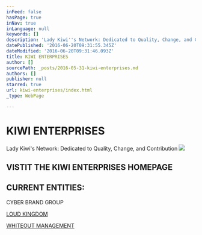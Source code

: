 ```yaml
---
inFeed: false
hasPage: true
inNav: true
inLanguage: null
keywords: []
description: 'Lady Kiwi''s Network: Dedicated to Quality, Change, and Contribution'
datePublished: '2016-06-20T09:31:55.345Z'
dateModified: '2016-06-20T09:31:46.093Z'
title: KIWI ENTERPRISES
author: []
sourcePath: _posts/2016-05-31-kiwi-enterprises.md
authors: []
publisher: null
starred: true
url: kiwi-enterprises/index.html
_type: WebPage

---
```

# KIWI ENTERPRISES

Lady Kiwi's Network: Dedicated to Quality, Change, and Contribution
![](https://the-grid-user-content.s3-us-west-2.amazonaws.com/b53e63ec-01ab-4203-8d32-aa69cc5013ef.png)

## VISTIT THE KIWI ENTERPRISES HOMEPAGE 

## CURRENT ENTITIES:

CYBER BRAND GROUP

[LOUD KINGDOM][0]

[WHITEOUT MANAGEMENT][1]

[0]: https://thegrid.ai/loud-kingdom/
[1]: https://thegrid.ai/whiteout/